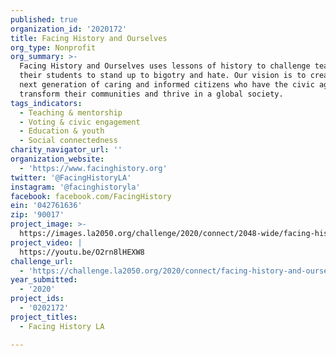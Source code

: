```yaml
---
published: true
organization_id: '2020172'
title: Facing History and Ourselves
org_type: Nonprofit
org_summary: >-
  Facing History and Ourselves uses lessons of history to challenge teachers and
  their students to stand up to bigotry and hate. Our vision is to create the
  next generation of caring and informed citizens who have the civic agency to
  transform their communities and thrive in a global society.
tags_indicators:
  - Teaching & mentorship
  - Voting & civic engagement
  - Education & youth
  - Social connectedness
charity_navigator_url: ''
organization_website:
  - 'https://www.facinghistory.org'
twitter: '@FacingHistoryLA'
instagram: '@facinghistoryla'
facebook: facebook.com/FacingHistory
ein: '042761636'
zip: '90017'
project_image: >-
  https://images.la2050.org/challenge/2020/connect/2048-wide/facing-history-and-ourselves.jpg
project_video: |
  https://youtu.be/O2rn8lHEXW8
challenge_url:
  - 'https://challenge.la2050.org/2020/connect/facing-history-and-ourselves/'
year_submitted:
  - '2020'
project_ids:
  - '0202172'
project_titles:
  - Facing History LA

---
```

